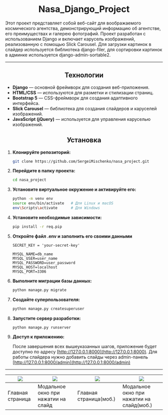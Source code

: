 <h1 align="center">Nasa_Django_Project</h1>

Этот проект представляет собой веб-сайт для воображаемого космического агентства, демонстрирующий информацию об агентстве, его преимуществах и галерею фотографий. Проект разработан с использованием Django и включает карусель изображений, реализованную с помощью Slick Carousel. Для загрузки картинок в слайдер используется библиотека django-filer, для сортировки картинок в админке используется django-admin-sortable2.
___

<h2 align="center">Технологии</h2>
   
   - **Django** — основной фреймворк для создания веб-приложения.
   - **HTML/CSS** — используются для разметки и стилизации страниц.
   - **Bootstrap 5** — CSS-фреймворк для создания адаптивного интерфейса.
   - **Slick Carousel** — библиотека для создания слайдеров и каруселей изображений.
   - **JavaScript (jQuery)** — используется для управления каруселью изображений.

<h2 align="center">Установка</h2>

1. **Клонируйте репозиторий:**
    ```bash
    git clone https://github.com/SergeiMischenko/nasa_project.git
    ```

2. **Перейдите в папку проекта:**
    ```bash
    cd nasa_project
    ```

3. **Установите виртуальное окружение и активируйте его:**
    ```bash
    python -m venv env
    source env/bin/activate   # Для Linux и macOS
    env\Scripts\activate      # Для Windows
    ```

4. **Установите необходимые зависимости:**
    ```bash
    pip install -r req.pip
    ```
5. **Откройте файл .env и заполнить его своими данными**
    ```env
    SECRET_KEY = 'your-secret-key'
   
    MYSQL_NAME=db_name
    MYSQL_USER=user_name
    MYSQL_PASSWORD=user_password
    MYSQL_HOST=localhost
    MYSQL_PORT=3306
    ```

6. **Выполните миграции базы данных:**
    ```bash
    python manage.py migrate
    ```
   
7. **Создайте суперпользователя:**
    ```bash
    python manage.py createsuperuser
    ```

8. **Запустите сервер разработки:**
    ```bash
    python manage.py runserver
    ```
   
9. **Доступ к приложению:**

   После завершения всех вышеуказанных шагов, приложение будет доступно по адресу [http://127.0.0.1:8000](http://127.0.0.1:8000).
   Для работы слайдера нужно добавить слайды через admin-панель [http://127.0.0.1:8000/admin](http://127.0.0.1:8000/admin)

  ___
| ![](https://imgur.com/XVT1xKw.png) | ![](https://imgur.com/S4TMcsC.png)  | ![](https://imgur.com/eyXl4yp.png) | ![](https://imgur.com/YWCWCOL.png)   |
|------------------------------------|-------------------------------------|------------------------------------|--------------------------------------|
| Главная страница                   | Модальное окно при нажатии на слайд | Главная страница(моб.)             | Модальное окно при нажатии на слайд(моб.)  |
